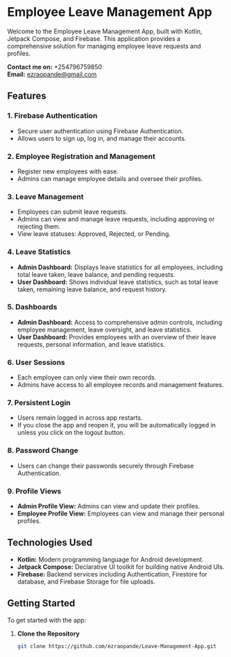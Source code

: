 # Employee Leave Management App

Welcome to the Employee Leave Management App, built with Kotlin, Jetpack Compose, and Firebase. This application provides a comprehensive solution for managing employee leave requests and profiles.

**Contact me on:** +254796759850  
**Email:** [ezraopande@gmail.com](mailto:ezraopande@gmail.com)

## Features

### 1. Firebase Authentication
- Secure user authentication using Firebase Authentication.
- Allows users to sign up, log in, and manage their accounts.

### 2. Employee Registration and Management
- Register new employees with ease.
- Admins can manage employee details and oversee their profiles.

### 3. Leave Management
- Employees can submit leave requests.
- Admins can view and manage leave requests, including approving or rejecting them.
- View leave statuses: Approved, Rejected, or Pending.

### 4. Leave Statistics
- **Admin Dashboard:** Displays leave statistics for all employees, including total leave taken, leave balance, and pending requests.
- **User Dashboard:** Shows individual leave statistics, such as total leave taken, remaining leave balance, and request history.

### 5. Dashboards
- **Admin Dashboard:** Access to comprehensive admin controls, including employee management, leave oversight, and leave statistics.
- **User Dashboard:** Provides employees with an overview of their leave requests, personal information, and leave statistics.

### 6. User Sessions
- Each employee can only view their own records.
- Admins have access to all employee records and management features.

### 7. Persistent Login
- Users remain logged in across app restarts.
- If you close the app and reopen it, you will be automatically logged in unless you click on the logout button.

### 8. Password Change
- Users can change their passwords securely through Firebase Authentication.

### 9. Profile Views
- **Admin Profile View:** Admins can view and update their profiles.
- **Employee Profile View:** Employees can view and manage their personal profiles.

## Technologies Used

- **Kotlin:** Modern programming language for Android development.
- **Jetpack Compose:** Declarative UI toolkit for building native Android UIs.
- **Firebase:** Backend services including Authentication, Firestore for database, and Firebase Storage for file uploads.

## Getting Started

To get started with the app:

1. **Clone the Repository**
   ```bash
   git clone https://github.com/ezraopande/Leave-Management-App.git
